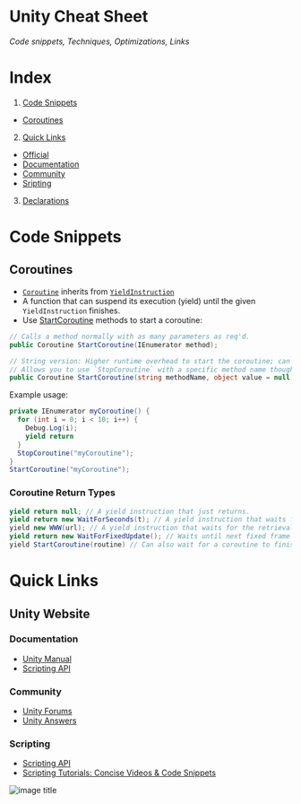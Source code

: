 # Unity Cheat Sheet
*Code snippets, Techniques, Optimizations, Links*

# Index
1. [Code Snippets](#code-snippets)
  * [Coroutines](#coroutines)
2. [Quick Links](#quick-links)
  * [Official](#unity-website)
  * [Documentation](#documentation)
  * [Community](#community)
  * [Sripting](#scripting)
3. [Declarations](#declarations)


# Code Snippets
## Coroutines
* [`Coroutine`](http://docs.unity3d.com/ScriptReference/Coroutine.html) inherits from [`YieldInstruction`](http://docs.unity3d.com/ScriptReference/YieldInstruction.html)
* A function that can suspend its execution (yield) until the given `YieldInstruction` finishes.
* Use [StartCoroutine](http://docs.unity3d.com/ScriptReference/MonoBehaviour.StartCoroutine.html) methods to start a coroutine:

```csharp
// Calls a method normally with as many parameters as req'd.
public Coroutine StartCoroutine(IEnumerator method);

// String version: Higher runtime overhead to start the coroutine; can pass only one parameter.
// Allows you to use `StopCoroutine` with a specific method name though.
public Coroutine StartCoroutine(string methodName, object value = null);
```
Example usage:
```csharp
private IEnumerator myCoroutine() { 
  for (int i = 0; i < 10; i++) { 
    Debug.Log(i); 
    yield return 
  } 
  StopCoroutine("myCoroutine"); 
} 
StartCoroutine("myCoroutine"); 
```
### Coroutine Return Types
```csharp	
yield return null; // A yield instruction that just returns.
yield return new WaitForSeconds(t); // A yield instruction that waits for t seconds.
yield new WWW(url); // A yield instruction that waits for the retrieval of contents of URLs.
yield return new WaitForFixedUpdate(); // Waits until next fixed frame rate update function. 
yield StartCoroutine(routine) // Can also wait for a coroutine to finish execution.
```

# Quick Links
## Unity Website
### Documentation
* [Unity Manual](http://docs.unity3d.com/Manual/index.html)
* [Scripting API](http://docs.unity3d.com/ScriptReference/index.html)

### Community
* [Unity Forums](http://forum.unity3d.com/)
* [Unity Answers](http://answers.unity3d.com/)

### Scripting
* [Scripting API](http://docs.unity3d.com/ScriptReference/index.html)
* [Scripting Tutorials: Concise Videos & Code Snippets](http://unity3d.com/learn/tutorials/topics/scripting)

![image title](image.png)
